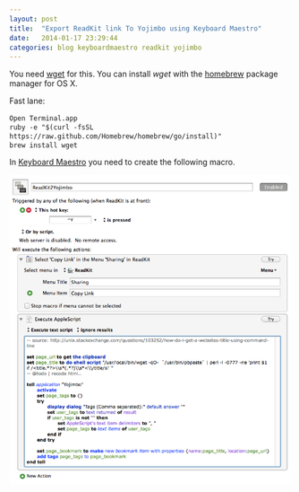 ```yaml
---
layout: post
title:  "Export ReadKit link To Yojimbo using Keyboard Maestro"
date:   2014-01-17 23:29:44
categories: blog keyboardmaestro readkit yojimbo
---
```


You need [wget](https://www.gnu.org/software/wget/) for this. You can install *wget* with the [homebrew](http://brew.sh) package manager for OS X.

Fast lane: 

    Open Terminal.app
    ruby -e "$(curl -fsSL https://raw.github.com/Homebrew/homebrew/go/install)"
    brew install wget


In [Keyboard Maestro](http://www.keyboardmaestro.com/) you need to create the following macro.

![keyboardmaestroscreenshot](/img/readkit2yojimbo.png)

